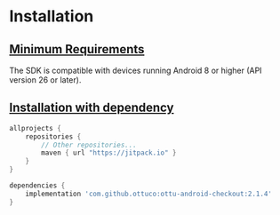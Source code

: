 # Installation

## [Minimum Requirements](installation.md#minimum-requirements) <a href="#minimum-requirements" id="minimum-requirements"></a>

The SDK is compatible with devices running Android 8 or higher (API version 26 or later).

## [Installation with dependency](installation.md#installation-with-dependency) <a href="#installation-with-dependency" id="installation-with-dependency"></a>

```groovy
allprojects {
    repositories {
        // Other repositories...
        maven { url "https://jitpack.io" }
    }
}

dependencies {
    implementation 'com.github.ottuco:ottu-android-checkout:2.1.4'
}
```
